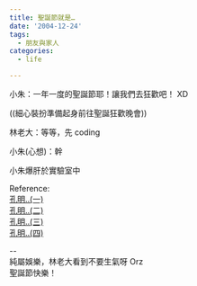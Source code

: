 ```yaml
---
title: 聖誕節就是…
date: '2004-12-24'
tags:
  - 朋友與家人
categories:
  - life

---
```

小朱：一年一度的聖誕節耶！讓我們去狂歡吧！ XD  
  
((細心裝扮準備起身前往聖誕狂歡晚會))  
  
林老大：等等，先 coding  
  
小朱(心想)：幹  
  
小朱爆肝於實驗室中  
  
Reference:  
[孔明..(一)](http://bbs.kuas.edu.tw:8000/brdmore/kuso&1802)  
[孔明..(二)](http://bbs.kuas.edu.tw:8000/brdmore/kuso&1803)  
[孔明..(三)](http://bbs.kuas.edu.tw:8000/brdmore/kuso&1804)  
[孔明..(四)](http://bbs.kuas.edu.tw:8000/brdmore/kuso&1842)  
  
\--  
純屬娛樂，林老大看到不要生氣呀 Orz  
聖誕節快樂！